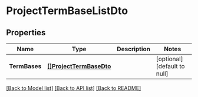 # ProjectTermBaseListDto

## Properties
Name | Type | Description | Notes
------------ | ------------- | ------------- | -------------
**TermBases** | [**[]ProjectTermBaseDto**](ProjectTermBaseDto.md) |  | [optional] [default to null]

[[Back to Model list]](../README.md#documentation-for-models) [[Back to API list]](../README.md#documentation-for-api-endpoints) [[Back to README]](../README.md)


